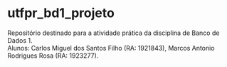 # utfpr_bd1_projeto
Repositório destinado para a atividade prática da disciplina de Banco de Dados 1.\
Alunos: Carlos Miguel dos Santos Filho (RA: 1921843), Marcos Antonio Rodrigues Rosa (RA: 1923277).
